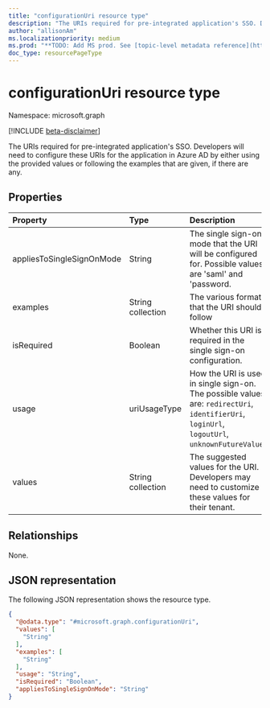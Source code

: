 ```yaml
---
title: "configurationUri resource type"
description: "The URIs required for pre-integrated application's SSO. Developers will need to configure these URIs for the application in Azure AD by either using the provided values or following the examples that are given, if there are any."
author: "allisonAm"
ms.localizationpriority: medium
ms.prod: "**TODO: Add MS prod. See [topic-level metadata reference](https://aka.ms/msgo?pagePath=Document-APIs/Guidelines/Metadata)**"
doc_type: resourcePageType
---
```


# configurationUri resource type

Namespace: microsoft.graph

[!INCLUDE [beta-disclaimer](../../includes/beta-disclaimer.md)]

The URIs required for pre-integrated application's SSO. Developers will need to configure these URIs for the application in Azure AD by either using the provided values or following the examples that are given, if there are any.

## Properties
|Property|Type|Description|
|:---|:---|:---|
|appliesToSingleSignOnMode|String|The single sign-on mode that the URI will be configured for. Possible values are 'saml' and 'password.|
|examples|String collection|The various formats that the URI should follow|
|isRequired|Boolean|Whether this URI is required in the single sign-on configuration.|
|usage|uriUsageType|How the URI is used in single sign-on. The possible values are: `redirectUri`, `identifierUri`, `loginUrl`, `logoutUrl`, `unknownFutureValue`.|
|values|String collection|The suggested values for the URI. Developers may need to customize these values for their tenant.|

## Relationships
None.

## JSON representation
The following JSON representation shows the resource type.
<!-- {
  "blockType": "resource",
  "@odata.type": "microsoft.graph.configurationUri"
}
-->
``` json
{
  "@odata.type": "#microsoft.graph.configurationUri",
  "values": [
    "String"
  ],
  "examples": [
    "String"
  ],
  "usage": "String",
  "isRequired": "Boolean",
  "appliesToSingleSignOnMode": "String"
}
```

